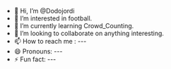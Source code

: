 - 👋 Hi, I’m @Dodojordi
- 👀 I’m interested in football.
- 🌱 I’m currently learning Crowd_Counting.
- 💞️ I’m looking to collaborate on anything interesting.
- 📫 How to reach me : ---
- 😄 Pronouns: ---
- ⚡ Fun fact: ---

<!---
Dodojordi/Dodojordi is a ✨ special ✨ repository because its `README.md` (this file) appears on your GitHub profile.
You can click the Preview link to take a look at your changes.
--->
